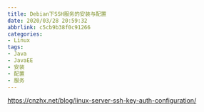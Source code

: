 ```yaml
---
title: Debian下SSH服务的安装与配置
date: 2020/03/28 20:59:32
abbrlink: c5cb9b38f0c91266
categories:
- Linux
tags:
- Java
- JavaEE
- 安装
- 配置
- 服务
---
```

https://cnzhx.net/blog/linux-server-ssh-key-auth-configuration/
